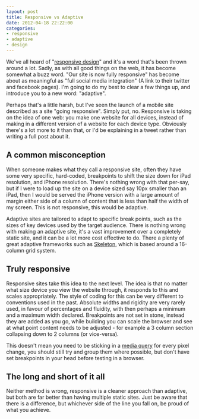 ```yaml
---
layout: post
title: Responsive vs Adaptive
date: 2012-04-18 22:22:00
categories:
- responsive
- adaptive
- design
---
```


We've all heard of "[responsive design](https://twitter.com/rwd)" and it's a word that's been thrown around a lot. Sadly, as with all good things on the web, it has become somewhat a buzz word. "Our site is now fully responsive" has become about as meaningful as "full social media integration" (A link to their twitter and facebook pages). I'm going to do my best to clear a few things up, and introduce you to a new word: "adaptive".

Perhaps that's a little harsh, but I've seen the launch of a mobile site described as a site "going responsive". Simply put, no. Responsive is taking on the idea of one web: you make one website for all devices, instead of making in a different version of a website for each device type. Obviously there's a lot more to it than that, or I'd be explaining in a tweet rather than writing a full post about it.

## A common misconception

When someone makes what they call a responsive site, often they have some very specific, hard-coded, breakpoints to shift the size down for iPad resolution, and iPhone resolution. There's nothing wrong with that per-say, but if I were to load up the site on a device sized say 10px smaller than an iPad, then I would be served the iPhone version with a large amount of margin either side of a column of content that is less than half the width of my screen. This is not responsive, this would be adaptive.

Adaptive sites are tailored to adapt to specific break points, such as the sizes of key devices used by the target audience. There is nothing wrong with making an adaptive site, it's a vast improvement over a completely static site, and it can be a lot more cost effective to do. There a plenty of great adaptive frameworks such as [Skeleton](http://getskeleton.com/), which is based around a 16-column grid system.

## Truly responsive

Responsive sites take this idea to the next level. The idea is that no matter what size device you view the website through, it responds to this and scales appropriately. The style of coding for this can be very different to conventions used in the past. Absolute widths and rigidity are very rarely used, in favour of percentages and fluidity, with then perhaps a minimum and a maximum width declared. Breakpoints are not set in stone, instead they are added as you go, while building you can scale the browser and see at what point content needs to be adjusted - for example a 3 column section collapsing down to 2 columns (or vice-versa).

This doesn't mean you need to be sticking in a [media query](http://www.css3.info/preview/media-queries/) for every pixel change, you should still try and group them where possible, but don't have set breakpoints in your head before testing in a browser.

## The long and short of it all

Neither method is wrong, responsive is a cleaner approach than adaptive, but both are far better than having multiple static sites. Just be aware that there is a difference, but whichever side of the line you fall on, be proud of what you achieve.